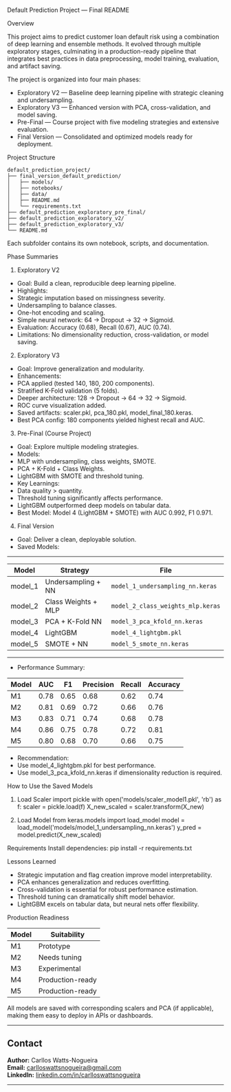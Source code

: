 Default Prediction Project — Final README

Overview

This project aims to predict customer loan default risk using a combination of deep learning and ensemble methods. It evolved through multiple exploratory stages, culminating in a production-ready pipeline that integrates best practices in data preprocessing, model training, evaluation, and artifact saving.

The project is organized into four main phases:
- Exploratory V2 — Baseline deep learning pipeline with strategic cleaning and undersampling.
- Exploratory V3 — Enhanced version with PCA, cross-validation, and model saving.
- Pre-Final — Course project with five modeling strategies and extensive evaluation.
- Final Version — Consolidated and optimized models ready for deployment.

Project Structure

```
default_prediction_project/
├── final_version_default_prediction/
│   ├── models/
│   ├── notebooks/
│   ├── data/
│   ├── README.md
│   └── requirements.txt
├── default_prediction_exploratory_pre_final/
├── default_prediction_exploratory_v2/
├── default_prediction_exploratory_v3/
└── README.md
```


Each subfolder contains its own notebook, scripts, and documentation.

Phase Summaries

1. Exploratory V2
- Goal: Build a clean, reproducible deep learning pipeline.
- Highlights:
- Strategic imputation based on missingness severity.
- Undersampling to balance classes.
- One-hot encoding and scaling.
- Simple neural network: 64 → Dropout → 32 → Sigmoid.
- Evaluation: Accuracy (0.68), Recall (0.67), AUC (0.74).
- Limitations: No dimensionality reduction, cross-validation, or model saving.

2. Exploratory V3
- Goal: Improve generalization and modularity.
- Enhancements:
- PCA applied (tested 140, 180, 200 components).
- Stratified K-Fold validation (5 folds).
- Deeper architecture: 128 → Dropout → 64 → 32 → Sigmoid.
- ROC curve visualization added.
- Saved artifacts: scaler.pkl, pca_180.pkl, model_final_180.keras.
- Best PCA config: 180 components yielded highest recall and AUC.

3. Pre-Final (Course Project)
- Goal: Explore multiple modeling strategies.
- Models:
- MLP with undersampling, class weights, SMOTE.
- PCA + K-Fold + Class Weights.
- LightGBM with SMOTE and threshold tuning.
- Key Learnings:
- Data quality > quantity.
- Threshold tuning significantly affects performance.
- LightGBM outperformed deep models on tabular data.
- Best Model: Model 4 (LightGBM + SMOTE) with AUC 0.992, F1 0.971.

4. Final Version
- Goal: Deliver a clean, deployable solution.
- Saved Models: 
---

| Model   | Strategy               | File                             |
|---------|------------------------|----------------------------------|
| model_1 | Undersampling + NN     | `model_1_undersampling_nn.keras` |
| model_2 | Class Weights + MLP    | `model_2_class_weights_mlp.keras` |
| model_3 | PCA + K-Fold NN        | `model_3_pca_kfold_nn.keras`     |
| model_4 | LightGBM               | `model_4_lightgbm.pkl`           |
| model_5 | SMOTE + NN             | `model_5_smote_nn.keras`         |

---

- Performance Summary:

| Model | AUC  | F1   | Precision | Recall | Accuracy |
|-------|------|------|-----------|--------|----------|
| M1    | 0.78 | 0.65 | 0.68      | 0.62   | 0.74     |
| M2    | 0.81 | 0.69 | 0.72      | 0.66   | 0.76     |
| M3    | 0.83 | 0.71 | 0.74      | 0.68   | 0.78     |
| M4    | 0.86 | 0.75 | 0.78      | 0.72   | 0.81     |
| M5    | 0.80 | 0.68 | 0.70      | 0.66   | 0.75     |

- Recommendation:
- Use model_4_lightgbm.pkl for best performance.
- Use model_3_pca_kfold_nn.keras if dimensionality reduction is required.

How to Use the Saved Models

1. Load Scaler
import pickle
with open('models/scaler_model1.pkl', 'rb') as f:
    scaler = pickle.load(f)
X_new_scaled = scaler.transform(X_new)


2. Load Model
from keras.models import load_model
model = load_model('models/model_1_undersampling_nn.keras')
y_pred = model.predict(X_new_scaled)

Requirements
Install dependencies:
pip install -r requirements.txt

Lessons Learned
- Strategic imputation and flag creation improve model interpretability.
- PCA enhances generalization and reduces overfitting.
- Cross-validation is essential for robust performance estimation.
- Threshold tuning can dramatically shift model behavior.
- LightGBM excels on tabular data, but neural nets offer flexibility.

Production Readiness

| Model | Suitability      |
|-------|------------------|
| M1    | Prototype        |
| M2    | Needs tuning     |
| M3    | Experimental     |
| M4    | Production-ready |
| M5    | Production-ready |



All models are saved with corresponding scalers and PCA (if applicable), making them easy to deploy in APIs or dashboards.

---

## Contact

**Author:** Carllos Watts-Nogueira  
**Email:** [carlloswattsnogueira@gmail.com](mailto:carlloswattsnogueira@gmail.com)  
**LinkedIn:** [linkedin.com/in/carlloswattsnogueira](https://www.linkedin.com/in/carlloswattsnogueira/)

---



